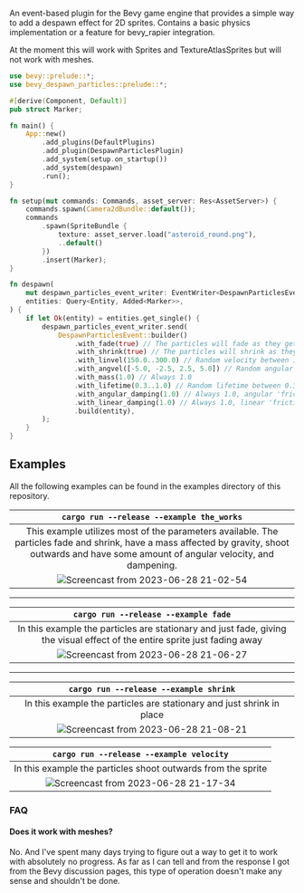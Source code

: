 An event-based plugin for the Bevy game engine that provides a simple way to add a despawn effect for 2D sprites. 
Contains a basic physics implementation or a feature for bevy_rapier integration.

At the moment this will work with Sprites and TextureAtlasSprites but will not work with meshes. 

```rust
use bevy::prelude::*;
use bevy_despawn_particles::prelude::*;

#[derive(Component, Default)]
pub struct Marker;

fn main() {
    App::new()
        .add_plugins(DefaultPlugins)
        .add_plugin(DespawnParticlesPlugin)
        .add_system(setup.on_startup())
        .add_system(despawn)
        .run();
}

fn setup(mut commands: Commands, asset_server: Res<AssetServer>) {
    commands.spawn(Camera2dBundle::default());
    commands
        .spawn(SpriteBundle {
            texture: asset_server.load("asteroid_round.png"),
            ..default()
        })
        .insert(Marker);
}

fn despawn(
    mut despawn_particles_event_writer: EventWriter<DespawnParticlesEvent>,
    entities: Query<Entity, Added<Marker>>,
) {
    if let Ok(entity) = entities.get_single() {
        despawn_particles_event_writer.send(
            DespawnParticlesEvent::builder()
                .with_fade(true) // The particles will fade as they get closer to expiration
                .with_shrink(true) // The particles will shrink as they get closer to expiration
                .with_linvel(150.0..300.0) // Random velocity between 150.0 and 300.0
                .with_angvel([-5.0, -2.5, 2.5, 5.0]) // Random angular velocity from the given list
                .with_mass(1.0) // Always 1.0
                .with_lifetime(0.3..1.0) // Random lifetime between 0.3 and 1.0
                .with_angular_damping(1.0) // Always 1.0, angular 'friction' that decelerates the particle
                .with_linear_damping(1.0) // Always 1.0, linear 'friction' that decelerates the particle
                .build(entity),
        );
    }
}

```


## Examples
All the following examples can be found in the examples directory of this repository.

| `cargo run --release --example the_works`| 
|:--:|
| This example utilizes most of the parameters available. The particles fade and shrink, have a mass affected by gravity, shoot outwards and have some amount of angular velocity, and dampening.  |
|![Screencast from 2023-06-28 21-02-54](https://github.com/bilowik/bevy_despawn_particles/assets/43679332/34e41811-261d-494d-92fd-2ef1002185fd)|

___

| `cargo run --release --example fade` | 
|:--:|
| In this example the particles are stationary and just fade, giving the visual effect of the entire sprite just fading away |
|![Screencast from 2023-06-28 21-06-27](https://github.com/bilowik/bevy_despawn_particles/assets/43679332/4625ec7a-14b4-465b-8767-64ffa5de61c5)|
___

| `cargo run --release --example shrink` |
|:--:|
| In this example the particles are stationary and just shrink in place |
|![Screencast from 2023-06-28 21-08-21](https://github.com/bilowik/bevy_despawn_particles/assets/43679332/28c916b6-7c28-49d8-98e1-28730ebd40d9)|


| `cargo run --release --example velocity` |
|:--:|
| In this example the particles shoot outwards from the sprite |
|![Screencast from 2023-06-28 21-17-34](https://github.com/bilowik/bevy_despawn_particles/assets/43679332/84279fc8-e823-474a-9549-e84dfad6cb9c)|

### FAQ
#### Does it work with meshes?
No. And I've spent many days trying to figure out a way to get it to work with absolutely no progress. As far as I can tell and from the response I got from the Bevy discussion pages, this type of operation doesn't make any sense and shouldn't be done. 

